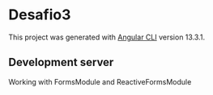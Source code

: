 # Desafio3

This project was generated with [Angular CLI](https://github.com/angular/angular-cli) version 13.3.1.

## Development server

Working with FormsModule and ReactiveFormsModule
